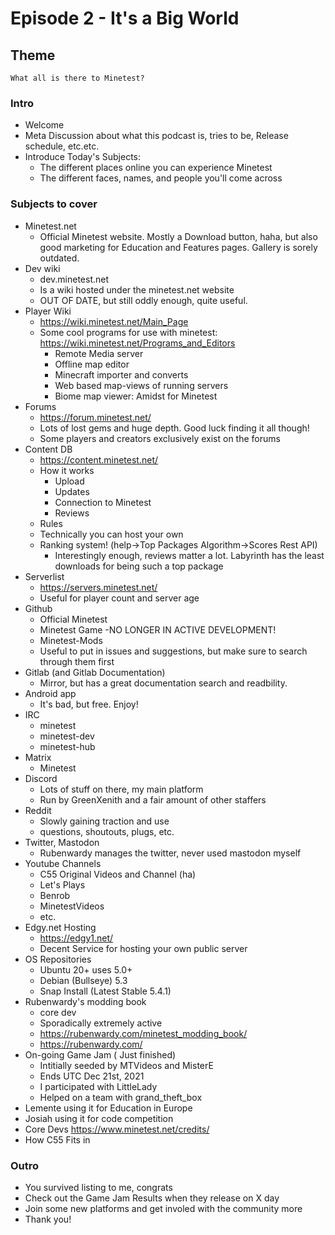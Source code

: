 # Episode 2 - It's a Big World

## Theme
    What all is there to Minetest?

### Intro
- Welcome
- Meta Discussion about what this podcast is, tries to be, Release schedule, etc.etc.
- Introduce Today's Subjects:
    - The different places online you can experience Minetest
    - The different faces, names, and people you'll come across

### Subjects to cover
- Minetest.net
    - Official Minetest website. Mostly a Download button, haha, but also good marketing for Education and Features pages. Gallery is sorely outdated.
- Dev wiki
    - dev.minetest.net
    - Is a wiki hosted under the minetest.net website
    - OUT OF DATE, but still oddly enough, quite useful.
- Player Wiki
    - https://wiki.minetest.net/Main_Page
    - Some cool programs for use with minetest: https://wiki.minetest.net/Programs_and_Editors
        - Remote Media server
        - Offline map editor
        - Minecraft importer and converts
        - Web based map-views of running servers
        - Biome map viewer: Amidst for Minetest
- Forums
    - https://forum.minetest.net/
    - Lots of lost gems and huge depth. Good luck finding it all though!
    - Some players and creators exclusively exist on the forums
- Content DB
    - https://content.minetest.net/
    - How it works
        - Upload
        - Updates
        - Connection to Minetest
        - Reviews
    - Rules
    - Technically you can host your own
    - Ranking system! (help->Top Packages Algorithm->Scores Rest API)
        - Interestingly enough, reviews matter a lot. Labyrinth has the least downloads for being such a top package
- Serverlist
    - https://servers.minetest.net/
    - Useful for player count and server age
- Github
    - Official Minetest
    - Minetest Game
        -NO LONGER IN ACTIVE DEVELOPMENT!
    - Minetest-Mods
    - Useful to put in issues and suggestions, but make sure to search through them first
- Gitlab (and Gitlab Documentation)
    - Mirror, but has a great documentation search and readbility. 
- Android app
    - It's bad, but free. Enjoy!
- IRC
    - minetest
    - minetest-dev
    - minetest-hub
- Matrix
    - Minetest
- Discord
    - Lots of stuff on there, my main platform
    - Run by GreenXenith and a fair amount of other staffers
- Reddit
    - Slowly gaining traction and use
    - questions, shoutouts, plugs, etc.
- Twitter, Mastodon
    - Rubenwardy manages the twitter, never used mastodon myself
- Youtube Channels
    - C55 Original Videos and Channel (ha)
    - Let's Plays
    - Benrob
    - MinetestVideos
    - etc.
- Edgy.net Hosting
    - https://edgy1.net/
    - Decent Service for hosting your own public server
- OS Repositories
    - Ubuntu 20+ uses 5.0+
    - Debian (Bullseye) 5.3
    - Snap Install (Latest Stable 5.4.1)
- Rubenwardy's modding book
    - core dev
    - Sporadically extremely active
    - https://rubenwardy.com/minetest_modding_book/
    - https://rubenwardy.com/
- On-going Game Jam ( Just finished)
    - Intitially seeded by MTVideos and MisterE
    - Ends UTC Dec 21st, 2021
    - I participated with LittleLady
    - Helped on a team with grand_theft_box
- Lemente using it for Education in Europe
- Josiah using it for code competition
- Core Devs https://www.minetest.net/credits/
- How C55 Fits in

### Outro
- You survived listing to me, congrats
- Check out the Game Jam Results when they release on X day
- Join some new platforms and get involed with the community more
- Thank you!
